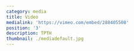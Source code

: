```yaml
---
category: media
title: Video
medialink: 'https://vimeo.com/embed/288405508'
position: '3'
description: TPTH
thumbnail: ./mediadefault.jpg
---
```


